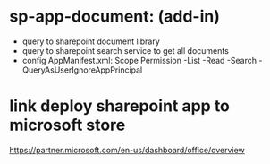 # sp-app-document: (add-in)
- query to sharepoint document library
- query to sharepoint search service to get all documents
- config AppManifest.xml:
	Scope				Permission
	-List				-Read
	-Search				-QueryAsUserIgnoreAppPrincipal

# link deploy sharepoint app to microsoft store
https://partner.microsoft.com/en-us/dashboard/office/overview
